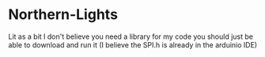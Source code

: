 # Northern-Lights
Lit as a bit
I don't believe you need a library for my code you should just be able to download and run it (I believe the SPI.h is already in the arduinio IDE)
